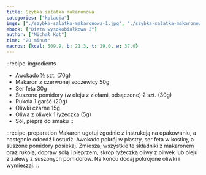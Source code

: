 ```yaml
---
title: Szybka sałatka makaronowa
categories: ["kolacja"]
imgs: ["./szybka-salatka-makaronowa-1.jpg", "./szybka-salatka-makaronowa-2.jpg"]
ebook: ["Dieta wysokobiałkowa 2"]
author: ["Michał Kot"]
time: "20 minut"
macros: {kcal: 509.9, b: 21.3, t: 29.0, w: 37.0}
---
```


::recipe-ingredients
- Awokado ½ szt. (70g)
- Makaron z czerwonej soczewicy 50g
- Ser feta 30g
- Suszone pomidory (w oleju z ziołami, odsączone) 2 szt. (30g)
- Rukola 1 garść (20g)
- Oliwki czarne 15g
- Oliwa z oliwek 1 łyżeczka (5g)
- Sól, pieprz do smaku
::

::recipe-preparation
Makaron ugotuj zgodnie z instrukcją na opakowaniu, a następnie odcedź i ostudź. Awokado pokrój w plastry, ser feta w kostkę, a suszone pomidory posiekaj. Zmieszaj wszystkie te składniki z makaronem oraz rukolą, dopraw solą i pieprzem, skrop łyżeczką oliwy z oliwek lub oleju z zalewy z suszonych pomidorów. Na końcu dodaj pokrojone oliwki i wymieszaj.
::
